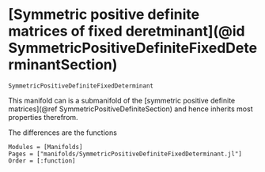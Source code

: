 # [Symmetric positive definite matrices of fixed deretminant](@id SymmetricPositiveDefiniteFixedDeterminantSection)

```@docs
SymmetricPositiveDefiniteFixedDeterminant
```

This manifold can is a submanifold of the [symmetric positive definite matrices](@ref SymmetricPositiveDefiniteSection) and hence inherits most properties therefrom.

The differences are the functions

```@autodocs
Modules = [Manifolds]
Pages = ["manifolds/SymmetricPositiveDefiniteFixedDeterminant.jl"]
Order = [:function]
```
